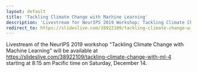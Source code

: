 ```yaml
---
layout: default
title: 'Tackling Climate Change with Machine Learning'
description: 'Livestream for NeurIPS 2019 Workshop: Tackling Climate Change with Machine Learning'
redirect_to: https://slideslive.com/38922109/tackling-climate-change-with-ml-4
---
```


Livestream of the NeurIPS 2019 workshop "Tackling Climate Change with Machine Learning" will be available at <https://slideslive.com/38922109/tackling-climate-change-with-ml-4> starting at 8:15 am Pacific time on Saturday, December 14.
